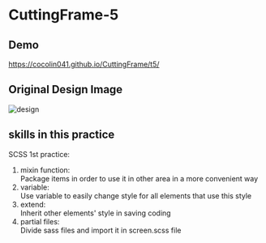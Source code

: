 # CuttingFrame-5

## Demo
https://cocolin041.github.io/CuttingFrame/t5/

## Original Design Image
![design](Template_5.png)

## skills in this practice
SCSS 1st practice:
1. mixin function:<br>
Package items in order to use it in other area in a more convenient way
2. variable:<br>
Use variable to easily change style for all elements that use this style
3. extend:<br>
Inherit other elements' style in saving coding
4. partial files:<br>
Divide sass files and import it in screen.scss file

